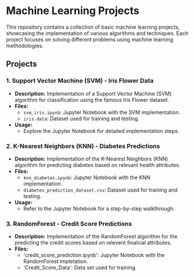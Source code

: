# Machine Learning Projects

This repository contains a collection of basic machine learning projects, showcasing the implementation of various algorithms and techniques. Each project focuses on solving different problems using machine learning methodologies.

## Projects

### 1. Support Vector Machine (SVM) - Iris Flower Data

- **Description:** Implementation of a Support Vector Machine (SVM) algorithm for classification using the famous Iris Flower dataset.
- **Files:**
  - `svm_iris.ipynb`: Jupyter Notebook with the SVM implementation.
  - `iris.data`: Dataset used for training and testing.
- **Usage:**
  - Explore the Jupyter Notebook for detailed implementation steps.
  
### 2. K-Nearest Neighbors (KNN) - Diabetes Predictions

- **Description:** Implementation of the K-Nearest Neighbors (KNN) algorithm for predicting diabetes based on relevant health attributes.
- **Files:**
  - `knn_diabetes.ipynb`: Jupyter Notebook with the KNN implementation.
  - `diabetes_prediction_dataset.csv`: Dataset used for training and testing.
- **Usage:**
  - Refer to the Jupyter Notebook for a step-by-step walkthrough.
### 3. RandomForest - Credit Score Predictions

- **Description:** Implementation of the RandomForest algorithm for the predicting the credit scores based on relevent finalcial attributes.
- **Files:**
  - 'credit_score_prediction.ipynb': Jupyter Notebook with the RandomForest impletation.
  - 'Credit_Score_Data': Data set used for training.
